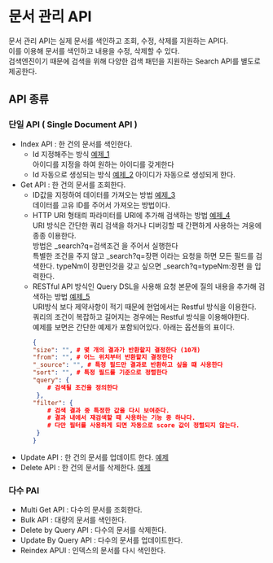 # 문서 관리 API
문서 관리 API는 실제 문서를 색인하고 조회, 수정, 삭제를 지원하는 API다.  
이를 이용해 문서를 색인하고 내용을 수정, 삭제할 수 있다.  
검색엔진이기 때문에 검색을 위해 다양한 검색 패턴을 지원하는 Search API를 별도로 제공한다.  
## API 종류
### 단일 API ( Single Document API )
- Index API : 한 건의 문서를 색인한다. 
    - Id 지정해주는 방식 [예제_1](실행예제/문서%20생성.http)  
        아이디를 지정을 하여 원하는 아이디를 갖게한다
    - Id 자동으로 생성되는 방식 [예제_2](실행예제/문서%20생성.http)
        아이디가 자동으로 생성되게 한다.
- Get API : 한 건의 문서를 조회한다.
    - ID값을 지정하여 데이터를 가져오는 방법 [예제_3](실행예제/문서%20조회.http)  
        데이터를 고유 ID를 주어서 가져오는 방법이다.
    - HTTP URI 형태릐 파라미터를 URI에 추가해 검색하는 방법 [예제_4](실행예제/문서%20조회.http)  
        URI 방식은 간단한 쿼리 검색을 하거나 디버깅할 때 간편하게 사용하는 겨웅에 종종 이용한다.    
        방법은 _search?q=검색조건 을 주어서 실행한다  
        특별한 조건을 주지 않고 _search?q=장편 이라는 요청을 하면 모든 필드를 검색한다.
        typeNm이 장편인것을 갖고 싶으면 _search?q=typeNm:장편 을 입력한다.
    - RESTful API 방식인 Query DSL을 사용해 요청 본문에 질의 내용을 추가해 검색하는 방법 [예제_5](실행예제/문서%20조회.http)  
        URI방식 보다 제약사항이 적기 때문에 현업에서는 Restful 방식을 이용한다.  
        쿼리의 조건이 복잡하고 길어지는 경우에는 Restful 방식을 이용해야한다.  
        예제를 보면은 간단한 예제가 포함되어있다.
        아래는 옵션들의 표이다.  
        ```json
      {
        "size": "", # 몇 개의 결과가 반환할지 결정한다 (10개)
        "from": "", # 어느 위치부터 반환할지 결정한다 
        "_source": "", # 특정 필드만 결과로 반환하고 싶을 떄 사용한다
        "sort": "", # 특정 필드를 기준으로 정렬한다
        "query": {  
            # 검색될 조건을 정의한다
         },
        "filter": {
            # 검색 결과 중 특정한 값을 다시 보여준다.
            # 결과 내에서 재검색할 때 사용하는 기능 중 하나다.
            # 다만 필터를 사용하게 되면 자동으로 score 값이 정렬되지 않는다.
         }
      }
        ```
- Update API : 한 건의 문서를 업데이트 한다. [예제](실행예제/문서%20수정.http)
- Delete API : 한 건의 문서를 삭제한다. [예제](실행예제/문서%20삭제.http)
### 다수 PAI
- Multi Get API : 다수의 문서를 조회한다.
- Bulk API : 대량의 문서를 색인한다.
- Delete by Query API : 다수의 문서를 삭제한다.
- Update By Query API : 다수의 문서를 업데이트한다.
- Reindex APUI : 인덱스의 문서를 다시 색인한다.
